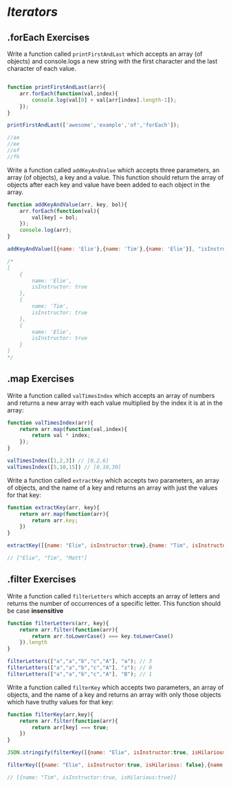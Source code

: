 # _Iterators_


## .forEach Exercises


Write a function called `printFirstAndLast` which accepts an array (of objects) and console.logs a new string with the first character and the last character of each value.

```javascript

function printFirstAndLast(arr){
	arr.forEach(function(val,index){
		console.log(val[0] + val[arr[index].length-1]);
    });
}

printFirstAndLast(['awesome','example','of','forEach']);

//ae
//ee
//of
//fh
```

Write a function called `addKeyAndValue` which accepts three parameters, an array (of objects), a key and a value. This function should return the array of objects after each key and value have been added to each object in the array.

```javascript
function addKeyAndValue(arr, key, bol){
	arr.forEach(function(val){
		val[key] = bol;
    });
	console.log(arr);
}

addKeyAndValue([{name: 'Elie'},{name: 'Tim'},{name: 'Elie'}], "isInstructor", true) 

/*
[
    {
        name: 'Elie',
        isInstructor: true
    },
    {
        name: 'Tim',
        isInstructor: true
    },
    {
        name: 'Elie',
        isInstructor: true
    }
]
*/


```
## .map Exercises

Write a function called `valTimesIndex` which accepts an array of numbers and returns a new array with each value multiplied by the index it is at in the array:  

```javascript
function valTimesIndex(arr){
	return arr.map(function(val,index){
		return val * index;	
    });
}

valTimesIndex([1,2,3]) // [0,2,6]
valTimesIndex([5,10,15]) // [0,10,30]
```

Write a function called `extractKey` which accepts two parameters, an array of objects, and the name of a key and returns an array with just the values for that key:  

```javascript
function extractKey(arr, key){
    return arr.map(function(arr){
		return arr.key;
    })
}

extractKey([{name: "Elie", isInstructor:true},{name: "Tim", isInstructor:true},{name: "Matt", isInstructor:true}], "name")

// ["Elie", "Tim", "Matt"]
```

## .filter Exercises
Write a function called `filterLetters` which accepts an array of letters and returns the number of occurrences of a specific letter. This function should be case **insensitive**

```javascript
function filterLetters(arr, key){
	return arr.filter(function(arr){
		return arr.toLowerCase() === key.toLowerCase()
    }).length
}

filterLetters(["a","a","b","c","A"], "a"); // 3
filterLetters(["a","a","b","c","A"], "z"); // 0
filterLetters(["a","a","b","c","A"], "B"); // 1
```

Write a function called `filterKey` which accepts two parameters, an array of objects, and the name of a key and returns an array with only those objects which have truthy values for that key:

```javascript
function filterKey(arr,key){
	return arr.filter(function(arr){
		return arr[key] === true;
    })
}

JSON.stringify(filterKey([{name: "Elie", isInstructor:true, isHilarious: false},{name: "Tim", isInstructor:true, isHilarious: true},{name: "Matt", isInstructor:true}], "isHilarious"));

filterKey([{name: "Elie", isInstructor:true, isHilarious: false},{name: "Tim", isInstructor:true, isHilarious: true},{name: "Matt", isInstructor:true}], "isHilarious")

// [{name: "Tim", isInstructor:true, isHilarious:true}]
```

